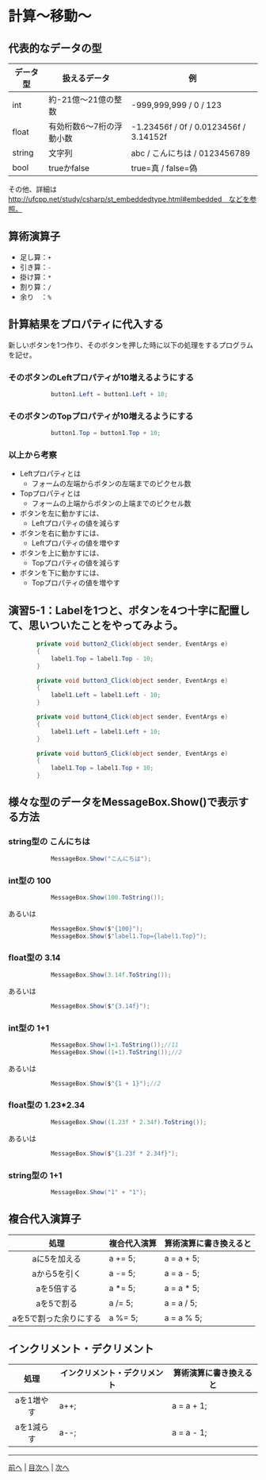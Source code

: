 # 計算～移動～

## 代表的なデータの型

|データ型|扱えるデータ|例|
|-------|-----------|--|
|int    | 約-21億～21億の整数  | -999,999,999 / 0 / 123 |
|float  | 有効桁数6～7桁の浮動小数 | -1.23456f / 0f / 0.0123456f / 3.14152f |
|string | 文字列          | abc / こんにちは / 0123456789 |
|bool   | trueかfalse    | true=真 / false=偽 |

その他、詳細は http://ufcpp.net/study/csharp/st_embeddedtype.html#embedded　などを参照。

## 算術演算子

- 足し算：`+`
- 引き算：`-`
- 掛け算：`*`
- 割り算：`/`
- 余り　：`%`

## 計算結果をプロパティに代入する

新しいボタンを1つ作り、そのボタンを押した時に以下の処理をするプログラムを記せ。

### そのボタンのLeftプロパティが10増えるようにする

```cs
            button1.Left = button1.Left + 10;
```

### そのボタンのTopプロパティが10増えるようにする

```cs
            button1.Top = button1.Top + 10;
```

### 以上から考察

- Leftプロパティとは
  - フォームの左端からボタンの左端までのピクセル数
- Topプロパティとは
  - フォームの上端からボタンの上端までのピクセル数
- ボタンを左に動かすには、
  - Leftプロパティの値を減らす
- ボタンを右に動かすには、
  - Leftプロパティの値を増やす
- ボタンを上に動かすには、
  - Topプロパティの値を減らす
- ボタンを下に動かすには、
  - Topプロパティの値を増やす

## 演習5-1：Labelを1つと、ボタンを4つ十字に配置して、思いついたことをやってみよう。

```cs
        private void button2_Click(object sender, EventArgs e)
        {
            label1.Top = label1.Top - 10;
        }

        private void button3_Click(object sender, EventArgs e)
        {
            label1.Left = label1.Left - 10;
        }

        private void button4_Click(object sender, EventArgs e)
        {
            label1.Left = label1.Left + 10;
        }

        private void button5_Click(object sender, EventArgs e)
        {
            label1.Top = label1.Top + 10;
        }
```

## 様々な型のデータをMessageBox.Show()で表示する方法

### string型の こんにちは

```cs
            MessageBox.Show("こんにちは");
```

### int型の 100

```cs
            MessageBox.Show(100.ToString());
```

あるいは

```cs
            MessageBox.Show($"{100}");
            MessageBox.Show($"label1.Top={label1.Top}");
```

### float型の 3.14

```cs
            MessageBox.Show(3.14f.ToString());
```

あるいは

```cs
            MessageBox.Show($"{3.14f}");
```

### int型の 1+1

```cs
            MessageBox.Show(1+1.ToString());//11
            MessageBox.Show((1+1).ToString());//2
```

あるいは

```cs
            MessageBox.Show($"{1 + 1}");//2
```

### float型の 1.23*2.34

```cs
            MessageBox.Show((1.23f * 2.34f).ToString());
```

あるいは

```cs
            MessageBox.Show($"{1.23f * 2.34f}");
```

### string型の 1+1

```cs
            MessageBox.Show("1" + "1");
```

## 複合代入演算子

|処理                   |複合代入演算|算術演算に書き換えると|
|:---------------------:|:----------|:-----------------|
|aに5を加える           |    a += 5;  |a = a + 5;         |
|aから5を引く           |    a -= 5;  |a = a - 5;         |
|aを5倍する             |    a *= 5;   |a = a * 5;         |
|aを5で割る             |    a /= 5;  |a = a / 5;         |
|aを5で割った余りにする   |   a %= 5;  |a = a % 5;         |

## インクリメント・デクリメント

|処理      |インクリメント・デクリメント|算術演算に書き換えると|
|:-------:|--------------------------|----------------------|
|aを1増やす|     a++;              |a = a + 1;            |		
|aを1減らす|	    a--;              |a = a - 1;            |

---

[前へ](04.md) | [目次へ](README.md#%E7%9B%AE%E6%AC%A1) | [次へ](06.md)
